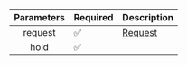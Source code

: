 | Parameters | Required           | Description           |
|:----------:|--------------------|-----------------------|
|  request   | :white_check_mark: | [Request](Request.md) |
|    hold    | :white_check_mark: |                       |